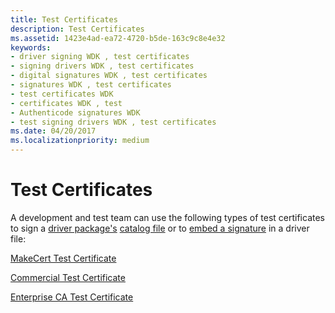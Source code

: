 ```yaml
---
title: Test Certificates
description: Test Certificates
ms.assetid: 1423e4ad-ea72-4720-b5de-163c9c8e4e32
keywords:
- driver signing WDK , test certificates
- signing drivers WDK , test certificates
- digital signatures WDK , test certificates
- signatures WDK , test certificates
- test certificates WDK
- certificates WDK , test
- Authenticode signatures WDK
- test signing drivers WDK , test certificates
ms.date: 04/20/2017
ms.localizationpriority: medium
---
```


# Test Certificates


A development and test team can use the following types of test certificates to sign a [driver package's](driver-packages.md) [catalog file](catalog-files.md) or to [embed a signature](embedded-signatures-in-a-driver-file.md) in a driver file:

[MakeCert Test Certificate](makecert-test-certificate.md)

[Commercial Test Certificate](commercial-test-certificate.md)

[Enterprise CA Test Certificate](enterprise-ca-test-certificate.md)

 

 





